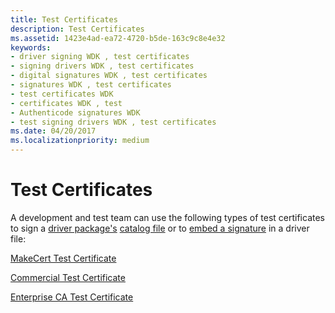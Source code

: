 ```yaml
---
title: Test Certificates
description: Test Certificates
ms.assetid: 1423e4ad-ea72-4720-b5de-163c9c8e4e32
keywords:
- driver signing WDK , test certificates
- signing drivers WDK , test certificates
- digital signatures WDK , test certificates
- signatures WDK , test certificates
- test certificates WDK
- certificates WDK , test
- Authenticode signatures WDK
- test signing drivers WDK , test certificates
ms.date: 04/20/2017
ms.localizationpriority: medium
---
```


# Test Certificates


A development and test team can use the following types of test certificates to sign a [driver package's](driver-packages.md) [catalog file](catalog-files.md) or to [embed a signature](embedded-signatures-in-a-driver-file.md) in a driver file:

[MakeCert Test Certificate](makecert-test-certificate.md)

[Commercial Test Certificate](commercial-test-certificate.md)

[Enterprise CA Test Certificate](enterprise-ca-test-certificate.md)

 

 





